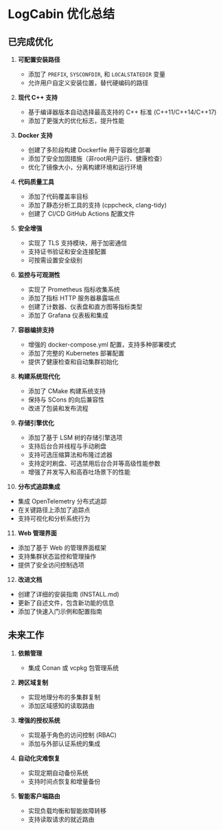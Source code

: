 # LogCabin 优化总结

## 已完成优化

1. **可配置安装路径**
   - 添加了 `PREFIX`, `SYSCONFDIR`, 和 `LOCALSTATEDIR` 变量
   - 允许用户自定义安装位置，替代硬编码的路径

2. **现代 C++ 支持**
   - 基于编译器版本自动选择最高支持的 C++ 标准 (C++11/C++14/C++17)
   - 添加了更强大的优化标志，提升性能

3. **Docker 支持**
   - 创建了多阶段构建 Dockerfile 用于容器化部署
   - 添加了安全加固措施（非root用户运行、健康检查）
   - 优化了镜像大小，分离构建环境和运行环境

4. **代码质量工具**
   - 添加了代码覆盖率目标
   - 添加了静态分析工具的支持 (cppcheck, clang-tidy)
   - 创建了 CI/CD GitHub Actions 配置文件

5. **安全增强**
   - 实现了 TLS 支持模块，用于加密通信
   - 支持证书验证和安全连接配置
   - 可按需设置安全级别

6. **监控与可观测性**
   - 实现了 Prometheus 指标收集系统
   - 添加了指标 HTTP 服务器暴露端点
   - 创建了计数器、仪表盘和直方图等指标类型
   - 添加了 Grafana 仪表板和集成

7. **容器编排支持**
   - 增强的 docker-compose.yml 配置，支持多种部署模式
   - 添加了完整的 Kubernetes 部署配置
   - 提供了健康检查和自动集群初始化

8. **构建系统现代化**
   - 添加了 CMake 构建系统支持
   - 保持与 SCons 的向后兼容性
   - 改进了包装和发布流程

9. **存储引擎优化**
   - 添加了基于 LSM 树的存储引擎选项
   - 支持后台合并线程与手动刷盘
   - 支持可选压缩算法和布隆过滤器
   - 支持定时刷盘、可选禁用后台合并等高级性能参数
   - 增强了并发写入和高吞吐场景下的性能

10. **分布式追踪集成**
   - 集成 OpenTelemetry 分布式追踪
   - 在关键路径上添加了追踪点
   - 支持可视化和分析系统行为

11. **Web 管理界面**
   - 添加了基于 Web 的管理界面框架
   - 支持集群状态监控和管理操作
   - 提供了安全访问控制选项

12. **改进文档**
   - 创建了详细的安装指南 (INSTALL.md)
   - 更新了自述文件，包含新功能的信息
   - 添加了快速入门示例和配置指南

## 未来工作

1. **依赖管理**
   - 集成 Conan 或 vcpkg 包管理系统

2. **跨区域复制**
   - 实现地理分布的多集群复制
   - 添加区域感知的读取路由

3. **增强的授权系统**
   - 实现基于角色的访问控制 (RBAC)
   - 添加与外部认证系统的集成

4. **自动化灾难恢复**
   - 实现定期自动备份系统
   - 支持时间点恢复和增量备份

5. **智能客户端路由**
   - 实现负载均衡和智能故障转移
   - 支持读取请求的就近路由
